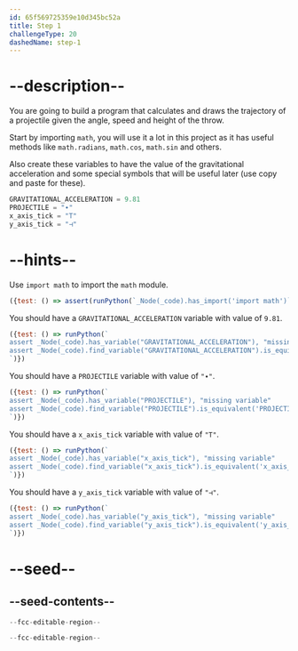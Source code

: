 ```yaml
---
id: 65f569725359e10d345bc52a
title: Step 1
challengeType: 20
dashedName: step-1
---
```


# --description--

You are going to build a program that calculates and draws the trajectory of a projectile given the angle, speed and height of the throw.

Start by importing `math`, you will use it a lot in this project as it has useful methods like `math.radians`, `math.cos`, `math.sin` and others.

Also create these variables to have the value of the gravitational acceleration and some special symbols that will be useful later (use copy and paste for these).

```py
GRAVITATIONAL_ACCELERATION = 9.81
PROJECTILE = "∙"
x_axis_tick = "T"
y_axis_tick = "⊣"
```

# --hints--

Use `import math` to import the `math` module.

```js
({test: () => assert(runPython(`_Node(_code).has_import('import math')`))})
```

You should have a `GRAVITATIONAL_ACCELERATION` variable with value of `9.81`.

```js
({test: () => runPython(`
assert _Node(_code).has_variable("GRAVITATIONAL_ACCELERATION"), "missing variable"
assert _Node(_code).find_variable("GRAVITATIONAL_ACCELERATION").is_equivalent('GRAVITATIONAL_ACCELERATION = 9.81'), "variable has wrong value"
`)})
```

You should have a `PROJECTILE` variable with value of `"∙"`.

```js
({test: () => runPython(`
assert _Node(_code).has_variable("PROJECTILE"), "missing variable"
assert _Node(_code).find_variable("PROJECTILE").is_equivalent('PROJECTILE = "∙"'), "variable has wrong value"
`)})
```

You should have a `x_axis_tick` variable with value of `"T"`.

```js
({test: () => runPython(`
assert _Node(_code).has_variable("x_axis_tick"), "missing variable"
assert _Node(_code).find_variable("x_axis_tick").is_equivalent('x_axis_tick = "T"'), "variable has wrong value"
`)})
```

You should have a `y_axis_tick` variable with value of `"⊣"`.

```js
({test: () => runPython(`
assert _Node(_code).has_variable("y_axis_tick"), "missing variable"
assert _Node(_code).find_variable("y_axis_tick").is_equivalent('y_axis_tick = "⊣"'), "variable has wrong value"
`)})
```

# --seed--

## --seed-contents--

```py
--fcc-editable-region--

--fcc-editable-region--
```
